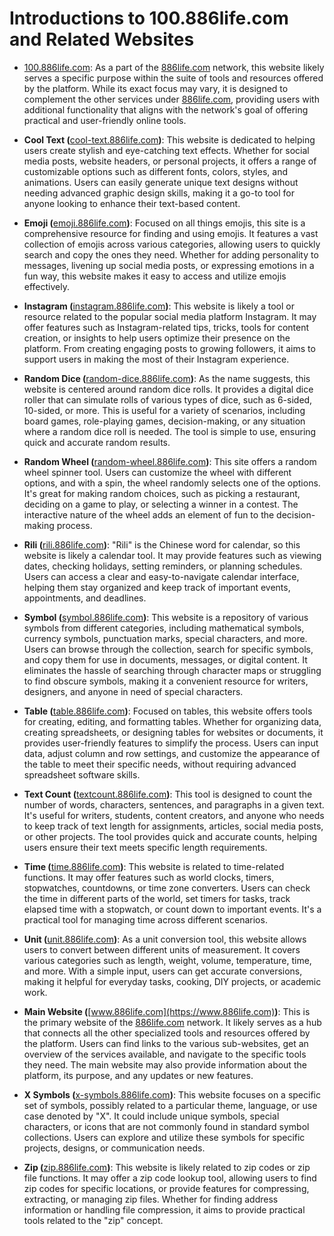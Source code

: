 # Introductions to 100.886life.com and Related Websites

*   [100.886life.com](https://100.886life.com): As a part of the [886life.com](https://886life.com) network, this website likely serves a specific purpose within the suite of tools and resources offered by the platform. While its exact focus may vary, it is designed to complement the other services under [886life.com](https://886life.com), providing users with additional functionality that aligns with the network's goal of offering practical and user-friendly online tools.

*   **Cool Text (**[cool-text.886life.com](https://cool-text.886life.com)**)**: This website is dedicated to helping users create stylish and eye-catching text effects. Whether for social media posts, website headers, or personal projects, it offers a range of customizable options such as different fonts, colors, styles, and animations. Users can easily generate unique text designs without needing advanced graphic design skills, making it a go-to tool for anyone looking to enhance their text-based content.

*   **Emoji (**[emoji.886life.com](https://emoji.886life.com)**)**: Focused on all things emojis, this site is a comprehensive resource for finding and using emojis. It features a vast collection of emojis across various categories, allowing users to quickly search and copy the ones they need. Whether for adding personality to messages, livening up social media posts, or expressing emotions in a fun way, this website makes it easy to access and utilize emojis effectively.

*   **Instagram (**[instagram.886life.com](https://instagram.886life.com)**)**: This website is likely a tool or resource related to the popular social media platform Instagram. It may offer features such as Instagram-related tips, tricks, tools for content creation, or insights to help users optimize their presence on the platform. From creating engaging posts to growing followers, it aims to support users in making the most of their Instagram experience.

*   **Random Dice (**[random-dice.886life.com](https://random-dice.886life.com)**)**: As the name suggests, this website is centered around random dice rolls. It provides a digital dice roller that can simulate rolls of various types of dice, such as 6-sided, 10-sided, or more. This is useful for a variety of scenarios, including board games, role-playing games, decision-making, or any situation where a random dice roll is needed. The tool is simple to use, ensuring quick and accurate random results.

*   **Random Wheel (**[random-wheel.886life.com](https://random-wheel.886life.com)**)**: This site offers a random wheel spinner tool. Users can customize the wheel with different options, and with a spin, the wheel randomly selects one of the options. It's great for making random choices, such as picking a restaurant, deciding on a game to play, or selecting a winner in a contest. The interactive nature of the wheel adds an element of fun to the decision-making process.

*   **Rili (**[rili.886life.com](https://rili.886life.com)**)**: "Rili" is the Chinese word for calendar, so this website is likely a calendar tool. It may provide features such as viewing dates, checking holidays, setting reminders, or planning schedules. Users can access a clear and easy-to-navigate calendar interface, helping them stay organized and keep track of important events, appointments, and deadlines.

*   **Symbol (**[symbol.886life.com](https://symbol.886life.com)**)**: This website is a repository of various symbols from different categories, including mathematical symbols, currency symbols, punctuation marks, special characters, and more. Users can browse through the collection, search for specific symbols, and copy them for use in documents, messages, or digital content. It eliminates the hassle of searching through character maps or struggling to find obscure symbols, making it a convenient resource for writers, designers, and anyone in need of special characters.

*   **Table (**[table.886life.com](https://table.886life.com)**)**: Focused on tables, this website offers tools for creating, editing, and formatting tables. Whether for organizing data, creating spreadsheets, or designing tables for websites or documents, it provides user-friendly features to simplify the process. Users can input data, adjust column and row settings, and customize the appearance of the table to meet their specific needs, without requiring advanced spreadsheet software skills.

*   **Text Count (**[textcount.886life.com](https://textcount.886life.com)**)**: This tool is designed to count the number of words, characters, sentences, and paragraphs in a given text. It's useful for writers, students, content creators, and anyone who needs to keep track of text length for assignments, articles, social media posts, or other projects. The tool provides quick and accurate counts, helping users ensure their text meets specific length requirements.

*   **Time (**[time.886life.com](https://time.886life.com)**)**: This website is related to time-related functions. It may offer features such as world clocks, timers, stopwatches, countdowns, or time zone converters. Users can check the time in different parts of the world, set timers for tasks, track elapsed time with a stopwatch, or count down to important events. It's a practical tool for managing time across different scenarios.

*   **Unit (**[unit.886life.com](https://unit.886life.com)**)**: As a unit conversion tool, this website allows users to convert between different units of measurement. It covers various categories such as length, weight, volume, temperature, time, and more. With a simple input, users can get accurate conversions, making it helpful for everyday tasks, cooking, DIY projects, or academic work.

*   **Main Website (**[www.886life.com](https://www.886life.com)**)**: This is the primary website of the [886life.com](https://886life.com) network. It likely serves as a hub that connects all the other specialized tools and resources offered by the platform. Users can find links to the various sub-websites, get an overview of the services available, and navigate to the specific tools they need. The main website may also provide information about the platform, its purpose, and any updates or new features.

*   **X Symbols (**[x-symbols.886life.com](https://x-symbols.886life.com)**)**: This website focuses on a specific set of symbols, possibly related to a particular theme, language, or use case denoted by "X". It could include unique symbols, special characters, or icons that are not commonly found in standard symbol collections. Users can explore and utilize these symbols for specific projects, designs, or communication needs.

*   **Zip (**[zip.886life.com](https://zip.886life.com)**)**: This website is likely related to zip codes or zip file functions. It may offer a zip code lookup tool, allowing users to find zip codes for specific locations, or provide features for compressing, extracting, or managing zip files. Whether for finding address information or handling file compression, it aims to provide practical tools related to the "zip" concept.

